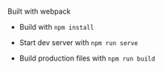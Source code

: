 # [](sabode.github.io/todo-webpack)

Built with webpack

- Build with `npm install`

- Start dev server with `npm run serve`

- Build production files with `npm run build`
